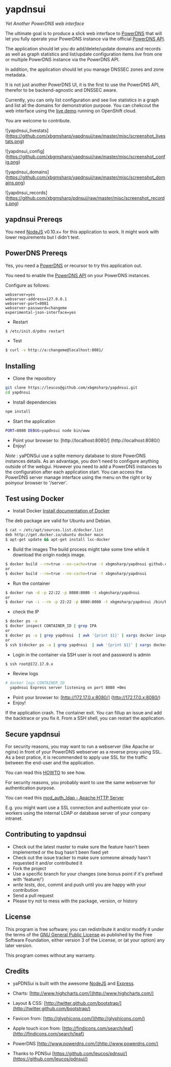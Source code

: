 yapdnsui
========

*Yet Another PowerDNS web interface*

The ultimate goal is to produce a slick web interface to [PowerDNS](http://www.powerdns.com/) that
will let you fully operate your PowerDNS instance via the official [PowerDNS API](https://github.com/PowerDNS/pdnsapi).

The application should let you do add/delete/update domains and records as well as graph
statistics and list/update configuration items *live* from one or multiple PowerDNS instance via the PowerDNS API.

In addition, the application should let you manage DNSSEC zones and zone metadata.

It is not just another PowerDNS UI, it is the first to use the PowerDNS API, therefor to be backend-agnostic and DNSSEC aware.

Currently, you can only list configuration and see live statistics in a graph and list all the domains for demonstration purpose.
You can chekcout the web interface using the [live demo](http://yapdnsui-xbgmsharp.rhcloud.com/) running on OpenShift cloud.

You are welcome to contribute.

![yapdnsui_livestats]
(https://github.com/xbgmsharp/yapdnsui/raw/master/misc/screenshot_livestats.png)

![yapdnsui_config]
(https://github.com/xbgmsharp/yapdnsui/raw/master/misc/screenshot_config.png)

![yapdnsui_domains]
(https://github.com/xbgmsharp/yapdnsui/raw/master/misc/screenshot_domains.png)

![yapdnsui_records]
(https://github.com/xbgmsharp/pdnsui/raw/master/misc/screenshot_records.png)

yapdnsui Prereqs
----------------

You need [NodeJS](http://nodejs.org) v0.10.x+ for this application to work.
It might work with lower requirements but I didn't test.

PowerDNS Prereqs
----------------
Yes, you need a [PowerDNS](http://www.powerdns.com/) or recursor to try this application out.

You need to enable the [PowerDNS API](https://github.com/PowerDNS/pdnsapi) on your PowerDNS instances.

Configure as follows:
```
webserver=yes
webserver-address=127.0.0.1
webserver-port=8081
webserver-password=changeme
experimental-json-interface=yes
```

* Restart
```bash
$ /etc/init.d/pdns restart
```

* Test
```bash
$ curl -v http://a:changeme@localhost:8081/
```

Installing
----------

* Clone the repository

```bash
git clone https://leucos@github.com/xbgmsharp/yapdnsui.git
cd yapdnsui
```

* Install dependencies

```bash
npm install
```

* Start the application 

```bash
PORT=8080 DEBUG=yapdnsui node bin/www
```

* Point your browser to: [http://localhost:8080/] (http://localhost:8080/)
* Enjoy!

_Note_ : yaPDNSui use a sqlite memory database to store PowerDNS instances details.
As an advantage, you don't need to configure anything outside of the webgui.
However you need to add a PowerDNS instances to the configuration after each application start.
You can access the PowerDNS server manage interface using the menu on the right or by poinyour browser to '/server'.

Test using Docker
-----------------

* Install Docker
[Install documentation of Docker](https://docs.docker.com/installation/)

The deb package are valid for Ubuntu and Debian.

```bash
$ cat > /etc/apt/sources.list.d/docker.list
deb http://get.docker.io/ubuntu docker main
$ apt-get update && apt-get install lxc-docker
```

* Build the images
The build process might take some time while it download the origin nodejs image.

```bash
$ docker build --rm=true --no-cache=true -t xbgmsharp/yapdnsui github.com/xbgmsharp/yapdnsui.git
or
$ docker build --rm=true --no-cache=true -t xbgmsharp/yapdnsui
```

* Run the container
```bash
$ docker run -d -p 22:22 -p 8080:8080 -t xbgmsharp/yapdnsui
or
$ docker run -i --rm -p 22:22 -p 8080:8080 -t xbgmsharp/yapdnsui /bin/bash
```

* check the IP
```bash
$ docker ps -a
$ docker inspect CONTAINER_ID | grep IPA
or
$ docker ps -a | grep yapdnsui  | awk '{print $1}' | xargs docker inspect | grep IPAddress
or
$ ssh $(docker ps -a | grep yapdnsui  | awk '{print $1}' | xargs docker inspect | grep IPAddress | awk '{print $2}' | tr -d '"' | tr -d ',' )
```

* Login in the container via SSH
user is root and password is admin
```bash
$ ssh root@172.17.0.x
```

* Review logs
```bash
# docker logs CONTAINER_ID
  yapdnsui Express server listening on port 8080 +0ms
```

* Point your browser to: [http://172.17.0.x:8080/] (http://172.17.0.x:8080/)
* Enjoy!

If the application crash. The container exit.
You can fillup an issue and add the backtrace or you fix it.
From a SSH shell, you can restart the application.

Secure yapdnsui
---------------

For security reasons, you may want to run a webserver (like Apache or nginx) in front of your PowerDNS webserver as a reverse proxy using SSL.
As a best pratice, it is recommended to apply use SSL for the traffic between the end-user and the application.

You can read this [HOWTO](http://blog.nachtarbeiter.net/2010/02/16/monitoring-powerdns-via-the-internal-web-server/) to see how.

For security reasons, you probably want to use the same webserver for authentication purpose.

You can read this [mod_auth_ldap - Apache HTTP Server](httpd.apache.org/docs/2.0/mod/mod_auth_ldap.html)

E.g. you might want use a SSL connection and authenticate your co-workers using the internal LDAP or database server of your company intranet.

Contributing to yapdnsui
------------------------

* Check out the latest master to make sure the feature hasn't been implemented or the bug hasn't been fixed yet
* Check out the issue tracker to make sure someone already hasn't requested it and/or contributed it
* Fork the project
* Use a specific branch for your changes (one bonus point if it's prefixed with 'feature/') 
* _write tests_, doc, commit and push until you are happy with your contribution
* Send a pull request
* Please try not to mess with the package, version, or history

License
-------

This program is free software; you can redistribute it and/or modify it under the terms of the [GNU General Public License](http://www.gnu.org/licenses/gpl.html) as published by the Free Software Foundation, either version 3 of the License, or (at your option) any later version.

This program comes without any warranty.

Credits
-------

* yaPDNSui is built with the awesome [NodeJS](http://nodejs.org) and [Express](http://expressjs.com).

* Charts: [http://www.highcharts.com/](http://www.highcharts.com/)

* Layout & CSS: [http://twitter.github.com/bootstrap/](http://twitter.github.com/bootstrap/)

* Favicon from: [http://glyphicons.com/](http://glyphicons.com/)

* Apple touch icon from: [http://findicons.com/search/leaf](http://findicons.com/search/leaf)

* PowerDNS [http://www.powerdns.com/](http://www.powerdns.com/)

* Thanks to PDNSui [https://github.com/leucos/pdnsui/](https://github.com/leucos/pdnsui/)
